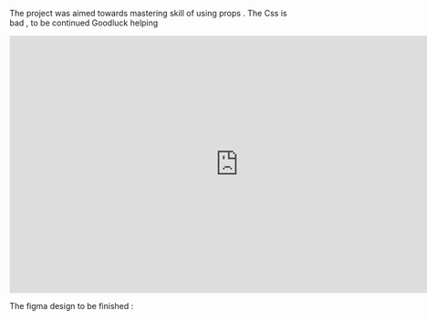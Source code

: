 The project was aimed towards mastering skill of using props .
The Css is bad , to be continued
Goodluck helping 

<iframe style="border: 1px solid rgba(0, 0, 0, 0.1);" width="800" height="450" src="https://www.figma.com/embed?embed_host=share&url=https%3A%2F%2Fwww.figma.com%2Ffile%2FKT36xsya8toJD2Zu8dxzew%2FTravel-Journal-(Copy)%3Fnode-id%3D2%253A2%26t%3DqhlGFoNGkbLkO8Pr-1" allowfullscreen></iframe>

The figma design to be finished :
